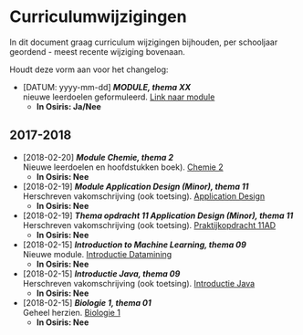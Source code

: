 # Curriculumwijzigingen

In dit document graag curriculum wijzigingen bijhouden, per schooljaar geordend - meest recente wijziging bovenaan. 

Houdt deze vorm aan voor het changelog:

- [DATUM: yyyy-mm-dd] *__MODULE, thema XX__*  
    nieuwe leerdoelen geformuleerd. [Link naar module](\#)
    - __In Osiris: Ja/Nee__

## 2017-2018
- [2018-02-20] *__Module Chemie, thema 2__*   
    Nieuwe leerdoelen en hoofdstukken boek). [Chemie 2](thema-02/chemie2.md)
    - __In Osiris: Nee__
- [2018-02-19] *__Module Application Design (Minor), thema 11__*   
    Herschreven vakomschrijving (ook toetsing). [Application Design](thema-11AD/appdesign.md)
    - __In Osiris: Nee__
- [2018-02-19] *__Thema opdracht 11 Application Design (Minor), thema 11__*   
    Herschreven vakomschrijving (ook toetsing). [Praktijkopdracht 11AD](thema-11AD/praktijkopdracht11AD.md)
    - __In Osiris: Nee__
- [2018-02-15] *__Introduction to Machine Learning, thema 09__*   
    Nieuwe module. [Introductie Datamining](thema-09/introductie_datamining.md)
    - __In Osiris: Nee__
- [2018-02-15] *__Introductie Java, thema 09__*   
    Herschreven vakomschrijving (ook toetsing). [Introductie Java](thema-09/introductie_java.md)
    - __In Osiris: Nee__
- [2018-02-15] *__Biologie 1, thema 01__*   
    Geheel herzien. [Biologie 1](thema-01/biologie1.md)
    - __In Osiris: Nee__





